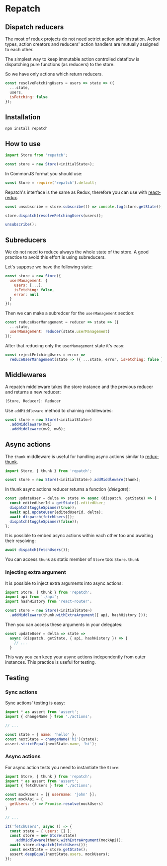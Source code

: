 # Repatch

## Dispatch reducers

The most of redux projects do not need sctrict action administration. Action types, action creators and reducers' action handlers are mutually assigned to each other.

The simplest way to keep immutable action controlled dataflow is dispatching pure functions (as reducers) to the store.

So we have only actions which return reducers.

```javascript
const resolveFetchingUsers = users => state => ({
  ...state,
  users,
  isFetching: false
});
```

## Installation

```
npm install repatch
```

## How to use

```javascript
import Store from 'repatch';

const store = new Store(<initialState>);
```

In CommonJS format you should use:

```javascript
const Store = require('repatch').default;
```

Repatch's interface is the same as Redux, therefore you can use with [react-redux](https://www.npmjs.com/package/react-redux).

```javascript
const unsubscribe = store.subscribe(() => console.log(store.getState()));

store.dispatch(resolveFetchingUsers(users));

unsubscribe();
```

## Subreducers

We do not need to reduce always the whole state of the store. A good practice to avoid this effort is using subreducers.

Let's suppose we have the following state:

```javascript
const store = new Store({
  userManagement: {
    users: [...],
    isFetching: false,
    error: null 
  }
});
```

Then we can make a subredcer for the `userManagement` section:

```javascript
const reduceUserManagement = reducer => state => ({
  ...state,
  userManagement: reducer(state.userManagement)
});
```

After that reducing only the `userManagement` state it's easy:

```javascript
const rejectFetchingUsers = error =>
  reduceUserManagement(state => ({ ...state, error, isFetching: false }));
```

## Middlewares

A repatch middleware takes the store instance and the previous reducer and returns a new reducer:

```javascript
(Store, Reducer): Reducer
```

Use `addMiddleware` method to chaining middlewares:

```javascript
const store = new Store(<initialState>)
  .addMiddleware(mw1)
  .addMiddleware(mw2, mw3);
```

## Async actions

The `thunk` middleware is useful for handling async actions similar to [redux-thunk](https://www.npmjs.com/package/redux-thunk).

```javascript
import Store, { thunk } from 'repatch';

const store = new Store(<initialState>).addMiddleware(thunk);
```

In thunk async actions reducer returns a function (*delegate*):

```javascript
const updateUser = delta => state => async (dispatch, getState) => {
  const editedUserId = getState().editedUser;
  dispatch(toggleSpinner(true));
  await api.updateUser(editedUserId, delta);
  await dispatch(fetchUsers());
  dispatch(toggleSpinner(false));
};
```

It is possible to embed async actions within each other too and awaiting their resolving:

```javascript
await dispatch(fetchUsers());
```

You can access `thunk` as static member of `Store` too: `Store.thunk`

### Injecting extra argument

It is possible to inject extra arguments into async actions:

```javascript
import Store, { thunk } from 'repatch';
import api from './api';
import hashHistory from 'react-router';

const store = new Store(<initialState>)
  .addMiddleware(thunk.withExtraArgument({ api, hashHistory }));
```

Then you can access these arguments in your delegates:

```javascript
const updateUser = delta => state =>
  async (dispatch, getState, { api, hashHistory }) => {
    // ...
  }
```

This way you can keep your async actions independently from outer instances. This practice is useful for testing.

## Testing

### Sync actions

Sync actions' testing is easy:

```javascript
import * as assert from 'assert';
import { changeName } from './actions';

// ...

const state = { name: 'hello' };
const nextState = changeName('hi')(state);
assert.strictEqual(nextState.name, 'hi');
```

### Async actions

For async action tests you need to instantiate the `Store`:

```javascript
import Store, { thunk } from 'repatch';
import * as assert from 'assert';
import { fetchUsers } from './actions';

const mockUsers = [{ username: 'john' }];
const mockApi = {
  getUsers: () => Promise.resolve(mockUsers)
}

// ...

it('fetchUsers', async () => {
  const state = { users: [] };
  const store = new Store(state)
    .addMiddleware(thunk.withExtraArgument(mockApi));
  await store.dispatch(fetchUsers());
  const nextState = store.getState();
  assert.deepEqual(nextState.users, mockUsers);
});
```